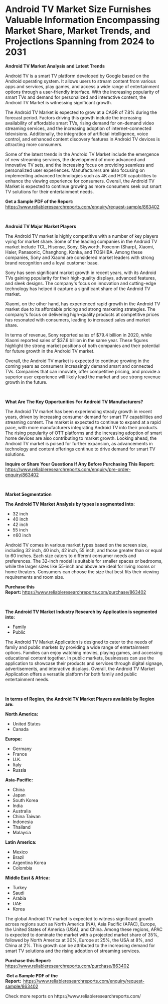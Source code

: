 <p><h1>Android TV Market Size Furnishes Valuable Information Encompassing Market Share, Market Trends, and Projections Spanning from 2024 to 2031</h1></p><p><strong>Android TV Market Analysis and Latest Trends</strong></p>
<p><p>Android TV is a smart TV platform developed by Google based on the Android operating system. It allows users to stream content from various apps and services, play games, and access a wide range of entertainment options through a user-friendly interface. With the increasing popularity of smart TVs and demand for personalized and interactive content, the Android TV Market is witnessing significant growth.</p><p>The Android TV Market is expected to grow at a CAGR of 7.8% during the forecast period. Factors driving this growth include the increasing availability of affordable smart TVs, rising demand for on-demand video streaming services, and the increasing adoption of internet-connected televisions. Additionally, the integration of artificial intelligence, voice control, and enhanced content discovery features in Android TV devices is attracting more consumers.</p><p>Some of the latest trends in the Android TV Market include the emergence of new streaming services, the development of more advanced and innovative TV sets, and the increasing focus on providing seamless and personalized user experiences. Manufacturers are also focusing on implementing advanced technologies such as 4K and HDR capabilities to enhance the viewing experience for consumers. Overall, the Android TV Market is expected to continue growing as more consumers seek out smart TV solutions for their entertainment needs.</p></p>
<p><strong>Get a Sample PDF of the Report:&nbsp;</strong> <a href="https://www.reliableresearchreports.com/enquiry/request-sample/863402">https://www.reliableresearchreports.com/enquiry/request-sample/863402</a></p>
<p>&nbsp;</p>
<p><strong>Android TV Major Market Players</strong></p>
<p><p>The Android TV market is highly competitive with a number of key players vying for market share. Some of the leading companies in the Android TV market include TCL, Hisense, Sony, Skyworth, Foxconn (Sharp), Xiaomi, Haier, Panasonic, Changhong, Konka, and TOSHIBA. Among these companies, Sony and Xiaomi are considered market leaders with strong brand recognition and a loyal customer base.</p><p>Sony has seen significant market growth in recent years, with its Android TVs gaining popularity for their high-quality displays, advanced features, and sleek designs. The company's focus on innovation and cutting-edge technology has helped it capture a significant share of the Android TV market.</p><p>Xiaomi, on the other hand, has experienced rapid growth in the Android TV market due to its affordable pricing and strong marketing strategies. The company's focus on delivering high-quality products at competitive prices has resonated with consumers, leading to increased sales and market share.</p><p>In terms of revenue, Sony reported sales of $79.4 billion in 2020, while Xiaomi reported sales of $37.6 billion in the same year. These figures highlight the strong market positions of both companies and their potential for future growth in the Android TV market.</p><p>Overall, the Android TV market is expected to continue growing in the coming years as consumers increasingly demand smart and connected TVs. Companies that can innovate, offer competitive pricing, and provide a superior user experience will likely lead the market and see strong revenue growth in the future.</p></p>
<p>&nbsp;</p>
<p><strong>What Are The Key Opportunities For Android TV Manufacturers?</strong></p>
<p><p>The Android TV market has been experiencing steady growth in recent years, driven by increasing consumer demand for smart TV capabilities and streaming content. The market is expected to continue to expand at a rapid pace, with more manufacturers integrating Android TV into their products. The rising popularity of OTT platforms and the increasing adoption of smart home devices are also contributing to market growth. Looking ahead, the Android TV market is poised for further expansion, as advancements in technology and content offerings continue to drive demand for smart TV solutions.</p></p>
<p><strong>Inquire or Share Your Questions If Any Before Purchasing This Report:</strong> <a href="https://www.reliableresearchreports.com/enquiry/pre-order-enquiry/863402">https://www.reliableresearchreports.com/enquiry/pre-order-enquiry/863402</a></p>
<p>&nbsp;</p>
<p><strong>Market Segmentation</strong></p>
<p><strong>The Android TV Market Analysis by types is segmented into:</strong></p>
<p><ul><li>32 inch</li><li>40 inch</li><li>42 inch</li><li>55 inch</li><li>≥60 inch</li></ul></p>
<p><p>Android TV comes in various market types based on the screen size, including 32 inch, 40 inch, 42 inch, 55 inch, and those greater than or equal to 60 inches. Each size caters to different consumer needs and preferences. The 32-inch model is suitable for smaller spaces or bedrooms, while the larger sizes like 55-inch and above are ideal for living rooms or home theaters. Consumers can choose the size that best fits their viewing requirements and room size.</p></p>
<p><strong>Purchase this Report:&nbsp;</strong><a href="https://www.reliableresearchreports.com/purchase/863402">https://www.reliableresearchreports.com/purchase/863402</a></p>
<p>&nbsp;</p>
<p><strong>The Android TV Market Industry Research by Application is segmented into:</strong></p>
<p><ul><li>Family</li><li>Public</li></ul></p>
<p><p>The Android TV Market Application is designed to cater to the needs of family and public markets by providing a wide range of entertainment options. Families can enjoy watching movies, playing games, and accessing educational content together. In public markets, businesses can use the application to showcase their products and services through digital signage, advertisements, and interactive displays. Overall, the Android TV Market Application offers a versatile platform for both family and public entertainment needs.</p></p>
<p>&nbsp;</p>
<p><strong>In terms of Region, the Android TV Market Players available by Region are:</strong></p>
<p>
    <p> <strong> North America: </strong>
        <ul>
            <li>United States</li>
            <li>Canada</li>
        </ul>
        </p> 
    <p> <strong> Europe: </strong>
        <ul>
            <li>Germany</li>
            <li>France</li>
            <li>U.K.</li>
            <li>Italy</li>
            <li>Russia</li>
        </ul>
        </p> 
    <p> <strong> Asia-Pacific: </strong>
        <ul>
            <li>China</li>
            <li>Japan</li>
            <li>South Korea</li>
            <li>India</li>
            <li>Australia</li>
            <li>China Taiwan</li>
            <li>Indonesia</li>
            <li>Thailand</li>
            <li>Malaysia</li>
        </ul>
        </p> 
    <p> <strong> Latin America: </strong>
        <ul>
            <li>Mexico</li>
            <li>Brazil</li>
            <li>Argentina Korea</li>
            <li>Colombia</li>
        </ul>
        </p> 
    <p> <strong> Middle East & Africa: </strong>
        <ul>
            <li>Turkey</li>
            <li>Saudi</li>
            <li>Arabia</li>
            <li>UAE</li>
            <li>Korea</li>
        </ul>
    </p>
    </p>
<p><p>The global Android TV market is expected to witness significant growth across regions such as North America (NA), Asia Pacific (APAC), Europe, the United States of America (USA), and China. Among these regions, APAC is expected to dominate the market with a projected market share of 35%, followed by North America at 30%, Europe at 25%, the USA at 8%, and China at 2%. This growth can be attributed to the increasing demand for smart TV solutions and the rising adoption of streaming services.</p></p>
<p><strong>Purchase this Report: </strong><a href="https://www.reliableresearchreports.com/purchase/863402">https://www.reliableresearchreports.com/purchase/863402</a></p>
<p>&nbsp;<strong>Get a Sample PDF of the Report:&nbsp;&nbsp;</strong><a href="https://www.reliableresearchreports.com/enquiry/request-sample/863402">https://www.reliableresearchreports.com/enquiry/request-sample/863402</a></p>
<p><strong></strong></p>
<p>Check more reports on https://www.reliableresearchreports.com/</p>